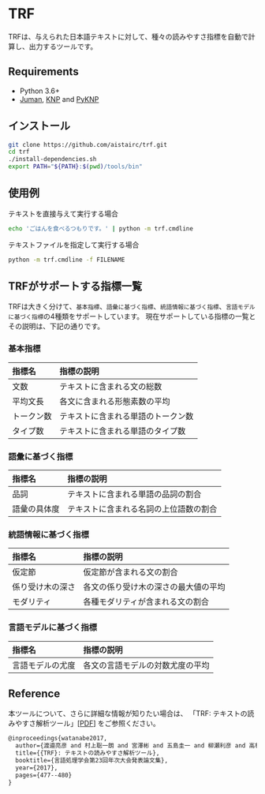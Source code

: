 # TRF
TRFは、与えられた日本語テキストに対して、種々の読みやすさ指標を自動で計算し、出力するツールです。

## Requirements

+ Python 3.6+
+ [Juman](http://nlp.ist.i.kyoto-u.ac.jp/index.php?JUMAN), [KNP](http://nlp.ist.i.kyoto-u.ac.jp/index.php?KNP) and [PyKNP](http://nlp.ist.i.kyoto-u.ac.jp/index.php?PyKNP)

## インストール

```bash
git clone https://github.com/aistairc/trf.git
cd trf
./install-dependencies.sh
export PATH="${PATH}:$(pwd)/tools/bin"
```

## 使用例

テキストを直接与えて実行する場合
```bash
echo 'ごはんを食べるつもりです。' | python -m trf.cmdline
```

テキストファイルを指定して実行する場合
```bash
python -m trf.cmdline -f FILENAME
```

## TRFがサポートする指標一覧
TRFは大きく分けて、`基本指標`、`語彙に基づく指標`、`統語情報に基づく指標`、`言語モデルに基づく指標`の4種類をサポートしています。
現在サポートしている指標の一覧とその説明は、下記の通りです。

### 基本指標

| 指標名 | 指標の説明 |
|:-----------|:-----------|
| 文数       | テキストに含まれる文の総数   |
| 平均文長   | 各文に含まれる形態素数の平均 |
| トークン数 | テキストに含まれる単語のトークン数 |
| タイプ数   | テキストに含まれる単語のタイプ数 |

### 語彙に基づく指標

| 指標名 | 指標の説明 |
|:-----------|:-----------|
| 品詞 | テキストに含まれる単語の品詞の割合 |
| 語彙の具体度 | テキストに含まれる名詞の上位語数の割合 |

### 統語情報に基づく指標

| 指標名 | 指標の説明 |
|:-----------|:-----------|
| 仮定節 | 仮定節が含まれる文の割合 |
| 係り受け木の深さ | 各文の係り受け木の深さの最大値の平均 |
| モダリティ | 各種モダリティが含まれる文の割合 |

### 言語モデルに基づく指標

| 指標名 | 指標の説明 |
|:-----------|:-----------|
| 言語モデルの尤度 | 各文の言語モデルの対数尤度の平均 |

## Reference
本ツールについて、さらに詳細な情報が知りたい場合は、
「TRF: テキストの読みやすさ解析ツール」[[PDF](http://www.anlp.jp/proceedings/annual_meeting/2017/pdf_dir/P6-6.pdf)] をご参照ください。

```tex
@inproceedings{watanabe2017,
  author={渡邉亮彦 and 村上聡一朗 and 宮澤彬 and 五島圭一 and 柳瀬利彦 and 高村大也 and 宮尾祐介},
  title={{TRF}: テキストの読みやすさ解析ツール},
  booktitle={言語処理学会第23回年次大会発表論文集},
  year={2017},
  pages={477--480}
}
```

